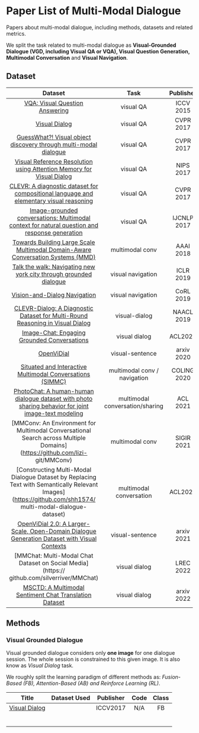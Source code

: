 # Paper List of Multi-Modal Dialogue

Papers about multi-modal dialogue, including methods, datasets and related metrics.

We split the task related to multi-modal dialogue as **Visual-Grounded Dialogue (VGD, including Visual QA or VQA), Visual Question Generation, Multimodal Conversation** and **Visual Navigation**.



## Dataset

|                           Dataset                            |               Task               |  Publisher  |       Author        |
| :----------------------------------------------------------: | :------------------------------: | :---------: | :-----------------: |
|  [VQA:  Visual Question Answering](http://cloudcv.org/vqa)   |            visual QA             |  ICCV 2015  |    Virginia Tech    |
|       [Visual  Dialog](https://visualdialog.org/data)        |            visual QA             |  CVPR 2017  |  VisualDialog Org.  |
| [GuessWhat?!  Visual object discovery through multi-modal  dialogue](https://guesswhat.ai/download) |            visual QA             |  CVPR 2017  |   Montreal Univ.    |
| [Visual  Reference Resolution using Attention Memory for Visual  Dialog](http://cvlab.postech.ac.kr/research/attmem) |            visual QA             |  NIPS 2017  |   Postech&Disney    |
| [CLEVR:  A diagnostic dataset for compositional language and elementary visual  reasoning](https://cs.stanford.edu/people/jcjohns/clevr/) |            visual QA             |  CVPR 2017  |      Stanford       |
| [Image-grounded  conversations: Multimodal context for natural question and response  generation](https://www.microsoft.com/en-us/download/details.aspx?id=55324) |            visual QA             | IJCNLP 2017 | Rochester&Microsoft |
| [Towards  Building Large Scale Multimodal Domain-Aware Conversation Systems  (MMD)](https://amritasaha1812.github.io/MMD/) |         multimodal conv          |  AAAI 2018  |         IBM         |
| [Talk  the walk: Navigating new york city through grounded  dialogue](https://github.com/facebookresearch/talkthewalk) |        visual navigation         |  ICLR 2019  |        MILA         |
|      [Vision-and-Dialog  Navigation](https://cvdn.dev/)      |        visual navigation         |  CoRL 2019  |         UoW         |
| [CLEVR-Dialog:  A Diagnostic Dataset for Multi-Round Reasoning in Visual  Dialog](https://github.com/satwikkottur/clevr-dialog) |          visual-dialog           | NAACL 2019  |         CMU         |
| [Image-Chat:  Engaging Grounded Conversations](http://parl.ai/projects/image_chat) |          visual dialog           |   ACL2020   |      Facebook       |
|    [OpenViDial](https://github.com/ShannonAI/OpenViDial)     |         visual-sentence          | arxiv 2020  |      ShannonAI      |
| [Situated  and Interactive Multimodal Conversations  (SIMMC)](https://github.com/facebookresearch/simmc) |  multimodal conv /  navigation   | COLING 2020 |      Facebook       |
| [PhotoChat:  A human-human dialogue dataset with photo sharing behavior for joint  image-text  modeling](https://github.com/google-research/google-research/tree/master/multimodalchat/) | multimodal  conversation/sharing |  ACL 2021   |       Google        |
| [MMConv:  An Environment for Multimodal Conversational Search across Multiple  Domains](https://github.com/lizi- git/MMConv) |         multimodal conv          | SIGIR 2021  |         NUS         |
| [Constructing  Multi-Modal Dialogue Dataset by Replacing Text with Semantically Relevant  Images](https://github.com/shh1574/ multi-modal-dialogue-dataset) |     multimodal conversation      |   ACL2021   |        KAIST        |
| [OpenViDial  2.0: A Larger-Scale, Open-Domain Dialogue Generation Dataset with Visual  Contexts](https://github.com/ShannonAI/OpenViDial) |         visual-sentence          | arxiv 2021  |      ShannonAI      |
| [MMChat:  Multi-Modal Chat Dataset on Social Media](https://  github.com/silverriver/MMChat) |          visual dialog           |  LREC 2022  |       Alibaba       |
| [MSCTD:  A Multimodal Sentiment Chat Translation  Dataset](https://github.com/XL2248/MSCTD) |          visual dialog           | arxiv 2022  |       Tencent       |



## Methods

### Visual Grounded Dialogue

Visual grounded dialogue considers only **one image** for one dialogue session. The whole session is constrained to this given image. It is also know as *Visual Dialog* task.

We roughly split the learning paradigm of different methods as: *Fusion-Based (FB), Attention-Based (AB) and Reinforce Learning (RL)*.

|                       Title                       | Dataset Used | Publisher | Code | Class |
| :-----------------------------------------------: | :----------: | :-------: | :--: | :---: |
| [Visual Dialog](https://arxiv.org/abs/1611.08669) |              | ICCV2017  | N/A  |  FB   |
|                                                   |              |           |      |       |
|                                                   |              |           |      |       |
|                                                   |              |           |      |       |
|                                                   |              |           |      |       |
|                                                   |              |           |      |       |
|                                                   |              |           |      |       |

